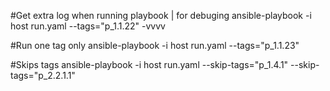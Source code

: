 #Get extra log when running playbook | for debuging
ansible-playbook -i host run.yaml --tags="p_1.1.22" -vvvv

#Run one tag only
ansible-playbook -i host run.yaml --tags="p_1.1.23"

#Skips tags
ansible-playbook -i host run.yaml --skip-tags="p_1.4.1" --skip-tags="p_2.2.1.1"